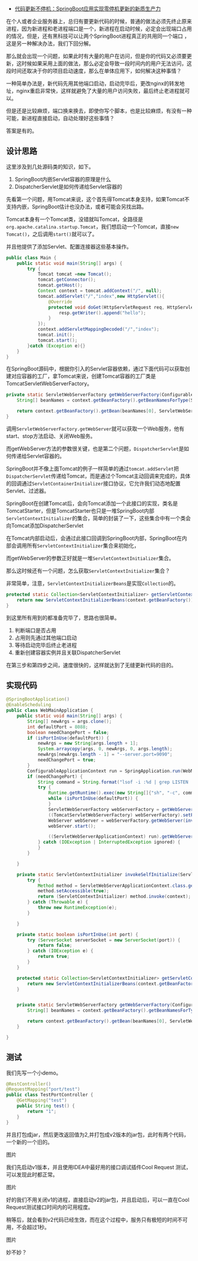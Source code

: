 - [代码更新不停机：SpringBoot应用实现零停机更新的新质生产力](https://mp.weixin.qq.com/s/8B-8pMDP_UzEjizidLzxKg)


在个人或者企业服务器上，总归有要更新代码的时候，普通的做法必须先终止原来进程，因为新进程和老进程端口是一个，新进程在启动时候，必定会出现端口占用的情况，但是，还有黑科技可以让两个SpringBoot进程真正的共用同一个端口 ，这是另一种解决办法，我们下回分解。

那么就会出现一个问题，如果此时有大量的用户在访问，但是你的代码又必须要更新，这时候如果采用上面的做法，那么必定会导致一段时间内的用户无法访问，这段时间还取决于你的项目启动速度，那么在单体应用下，如何解决这种事情？

一种简单办法是，新代码先用其他端口启动，启动完毕后，更改nginx的转发地址，nginx重启非常快，这样就避免了大量的用户访问失败，最后终止老进程就可以。

但是还是比较麻烦，端口换来换去，即使你写个脚本，也是比较麻烦，有没有一种可能，新进程直接启动，自动处理好这些事情？

答案是有的。

## 设计思路
这里涉及到几处源码类的知识，如下。

1. SpringBoot内嵌Servlet容器的原理是什么
2. DispatcherServlet是如何传递给Servlet容器的

先看第一个问题，用Tomcat来说，这个首先得Tomcat本身支持，如果Tomcat不支持内嵌，SpringBoot估计也没办法，或者可能会另找出路。

Tomcat本身有一个Tomcat类，没错就叫Tomcat，全路径是`org.apache.catalina.startup.Tomcat`，我们想启动一个Tomcat，直接`new Tomcat()`，之后调用`start()`就可以了。

并且他提供了添加Servlet、配置连接器这些基本操作。
```java
public class Main {
    public static void main(String[] args) {
        try {
            Tomcat tomcat =new Tomcat();
            tomcat.getConnector();
            tomcat.getHost();
            Context context = tomcat.addContext("/", null);
            tomcat.addServlet("/","index",new HttpServlet(){
                @Override
                protected void doGet(HttpServletRequest req, HttpServletResponse resp) throws ServletException, IOException {
                    resp.getWriter().append("hello");
                }
            });
            context.addServletMappingDecoded("/","index");
            tomcat.init();
            tomcat.start();
        }catch (Exception e){}
    }
}
```

在SpringBoot源码中，根据你引入的Servlet容器依赖，通过下面代码可以获取创建对应容器的工厂，拿Tomcat来说，创建Tomcat容器的工厂类是TomcatServletWebServerFactory。

```java
private static ServletWebServerFactory getWebServerFactory(ConfigurableApplicationContext context) {
    String[] beanNames = context.getBeanFactory().getBeanNamesForType(ServletWebServerFactory.class);

    return context.getBeanFactory().getBean(beanNames[0], ServletWebServerFactory.class);
}
```

调用`ServletWebServerFactory.getWebServer`就可以获取一个Web服务，他有start、stop方法启动、关闭Web服务。

而getWebServer方法的参数很关键，也是第二个问题，`DispatcherServlet`是如何传递给Servlet容器的。

SpringBoot并不像上面Tomcat的例子一样简单的通过`tomcat.addServlet`把`DispatcherServlet`传递给Tomcat，而是通过个Tomcat主动回调来完成的，具体的回调通过`ServletContainerInitializer`接口协议，它允许我们动态地配置Servlet、过滤器。

SpringBoot在创建Tomcat后，会向Tomcat添加一个此接口的实现，类名是TomcatStarter，但是TomcatStarter也只是一堆SpringBoot内部`ServletContextInitializer`的集合，简单的封装了一下，这些集合中有一个类会向Tomcat添加DispatcherServlet

在Tomcat内部启动后，会通过此接口回调到SpringBoot内部，SpringBoot在内部会调用所有`ServletContextInitializer`集合来初始化，

而getWebServer的参数正好就是一堆`ServletContextInitializer`集合。

那么这时候还有一个问题，怎么获取`ServletContextInitializer`集合？

非常简单，注意，`ServletContextInitializerBeans`是实现`Collection`的。

```java
protected static Collection<ServletContextInitializer> getServletContextInitializerBeans(ConfigurableApplicationContext context) {
    return new ServletContextInitializerBeans(context.getBeanFactory());
}
```

到这里所有用到的都准备完毕了，思路也很简单。

1. 判断端口是否占用
2. 占用则先通过其他端口启动
3. 等待启动完毕后终止老进程
4. 重新创建容器实例并且关联DispatcherServlet

在第三步和第四步之间，速度很快的，这样就达到了无缝更新代码的目的。


## 实现代码
```java
@SpringBootApplication()
@EnableScheduling
public class WebMainApplication {
    public static void main(String[] args) {
        String[] newArgs = args.clone();
        int defaultPort = 8088;
        boolean needChangePort = false;
        if (isPortInUse(defaultPort)) {
            newArgs = new String[args.length + 1];
            System.arraycopy(args, 0, newArgs, 0, args.length);
            newArgs[newArgs.length - 1] = "--server.port=9090";
            needChangePort = true;
        }
        ConfigurableApplicationContext run = SpringApplication.run(WebMainApplication.class, newArgs);
        if (needChangePort) {
            String command = String.format("lsof -i :%d | grep LISTEN | awk '{print $2}' | xargs kill -9", defaultPort);
            try {
                Runtime.getRuntime().exec(new String[]{"sh", "-c", command}).waitFor();
                while (isPortInUse(defaultPort)) {
                }
                ServletWebServerFactory webServerFactory = getWebServerFactory(run);
                ((TomcatServletWebServerFactory) webServerFactory).setPort(defaultPort);
                WebServer webServer = webServerFactory.getWebServer(invokeSelfInitialize(((ServletWebServerApplicationContext) run)));
                webServer.start();

                ((ServletWebServerApplicationContext) run).getWebServer().stop();
            } catch (IOException | InterruptedException ignored) {
            }
        }

    }

    private static ServletContextInitializer invokeSelfInitialize(ServletWebServerApplicationContext context) {
        try {
            Method method = ServletWebServerApplicationContext.class.getDeclaredMethod("getSelfInitializer");
            method.setAccessible(true);
            return (ServletContextInitializer) method.invoke(context);
        } catch (Throwable e) {
            throw new RuntimeException(e);
        }

    }

    private static boolean isPortInUse(int port) {
        try (ServerSocket serverSocket = new ServerSocket(port)) {
            return false;
        } catch (IOException e) {
            return true;
        }
    }

    protected static Collection<ServletContextInitializer> getServletContextInitializerBeans(ConfigurableApplicationContext context) {
        return new ServletContextInitializerBeans(context.getBeanFactory());
    }


    private static ServletWebServerFactory getWebServerFactory(ConfigurableApplicationContext context) {
        String[] beanNames = context.getBeanFactory().getBeanNamesForType(ServletWebServerFactory.class);

        return context.getBeanFactory().getBean(beanNames[0], ServletWebServerFactory.class);
    }

}
```

## 测试
我们先写一个小demo。

```java
@RestController()
@RequestMapping("port/test")
public class TestPortController {
    @GetMapping("test")
    public String test() {
        return "1";
    }
}
```

并且打包成jar，然后更改返回值为2,并打包成v2版本的jar包，此时有两个代码，一个新的一个旧的。

图片

我们先启动v1版本，并且使用IDEA中最好用的接口调试插件Cool Request 测试，可以发现此时都正常。

图片

好的我们不用关闭v1的进程，直接启动v2的jar包，并且启动后，可以一直在Cool Request测试接口时间内的可用程度。

稍等后，就会看到v2代码已经生效，而在这个过程中，服务只有极短的时间不可用，不会超过1秒。

图片

妙不妙？